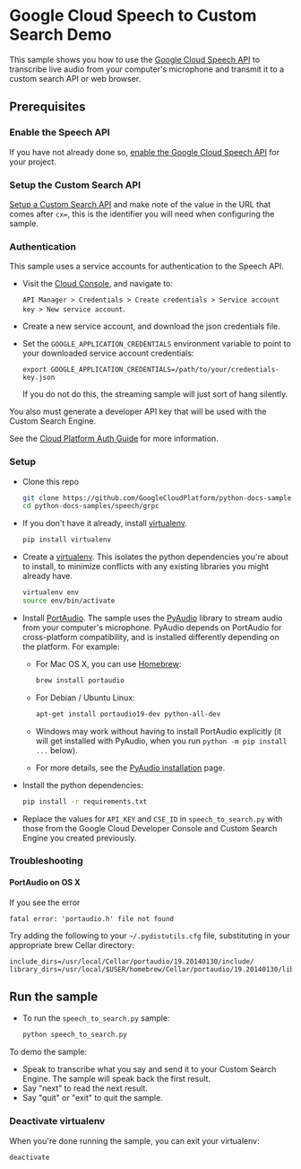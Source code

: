 # Google Cloud Speech to Custom Search Demo

This sample shows you how to use the [Google Cloud Speech API][speech-api]
to transcribe live audio from your computer's microphone and transmit it to
a custom search API or web browser.

[speech-api]: http://cloud.google.com/speech

## Prerequisites

### Enable the Speech API

If you have not already done so, [enable the Google Cloud Speech
API][console-speech] for your project.

[console-speech]: https://console.cloud.google.com/apis/api/speech.googleapis.com/overview?project=_

### Setup the Custom Search API

[Setup a Custom Search API](http://cse.google.com/manage/all) and make note of
the value in the URL that comes after `cx=`, this is the identifier you will
need when configuring the sample.

### Authentication

This sample uses a service accounts for authentication to the Speech API.

* Visit the [Cloud Console][cloud-console], and navigate to:

    `API Manager > Credentials > Create credentials > Service account key > New
    service account`.
* Create a new service account, and download the json credentials file.
* Set the `GOOGLE_APPLICATION_CREDENTIALS` environment variable to point to your
  downloaded service account credentials:

      export GOOGLE_APPLICATION_CREDENTIALS=/path/to/your/credentials-key.json

  If you do not do this, the streaming sample will just sort of hang silently.

You also must generate a developer API key that will be used with the Custom
Search Engine.

See the [Cloud Platform Auth Guide][auth-guide] for more information.

[cloud-console]: https://console.cloud.google.com
[auth-guide]: https://cloud.google.com/docs/authentication#developer_workflow

### Setup

* Clone this repo

  ```sh
  git clone https://github.com/GoogleCloudPlatform/python-docs-samples.git
  cd python-docs-samples/speech/grpc
  ```

* If you don't have it already, install [virtualenv][virtualenv].

  ```sh
  pip install virtualenv
  ```

* Create a [virtualenv][virtualenv]. This isolates the python dependencies
  you're about to install, to minimize conflicts with any existing libraries you
  might already have.

  ```sh
  virtualenv env
  source env/bin/activate
  ```

* Install [PortAudio][portaudio]. The sample uses the [PyAudio][pyaudio]
  library to stream audio from your computer's microphone. PyAudio depends on
  PortAudio for cross-platform compatibility, and is installed differently
  depending on the platform. For example:

  * For Mac OS X, you can use [Homebrew][brew]:

    ```sh
    brew install portaudio
    ```

  * For Debian / Ubuntu Linux:

    ```sh
    apt-get install portaudio19-dev python-all-dev
    ```

  * Windows may work without having to install PortAudio explicitly (it will get
    installed with PyAudio, when you run `python -m pip install ...` below).

  * For more details, see the [PyAudio installation][pyaudio-install] page.

* Install the python dependencies:

    ```sh
    pip install -r requirements.txt
    ```

* Replace the values for `API_KEY` and `CSE_ID` in `speech_to_search.py` with
  those from the Google Cloud Developer Console and Custom Search Engine you
  created previously.

[pyaudio]: https://people.csail.mit.edu/hubert/pyaudio/
[portaudio]: http://www.portaudio.com/
[pyaudio-install]: https://people.csail.mit.edu/hubert/pyaudio/#downloads
[pip]: https://pip.pypa.io/en/stable/installing/
[virtualenv]: https://virtualenv.pypa.io/en/stable/installation/
[brew]: http://brew.sh

### Troubleshooting

#### PortAudio on OS X

If you see the error

    fatal error: 'portaudio.h' file not found

Try adding the following to your `~/.pydistutils.cfg` file,
substituting in your appropriate brew Cellar directory:

    include_dirs=/usr/local/Cellar/portaudio/19.20140130/include/
    library_dirs=/usr/local/$USER/homebrew/Cellar/portaudio/19.20140130/lib/

## Run the sample

* To run the `speech_to_search.py` sample:

    ```sh
    python speech_to_search.py
    ```

To demo the sample:

* Speak to transcribe what you say and send it to your Custom Search Engine.
  The sample will speak back the first result.
* Say "next" to read the next result.
* Say "quit" or "exit" to quit the sample.

### Deactivate virtualenv

When you're done running the sample, you can exit your virtualenv:

```
deactivate
```

